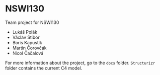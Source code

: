 # NSWI130
Team project for NSWI130

- Lukáš Polák
- Václav Stibor
- Boris Kapustík
- Martin Čorovčák
- Nicol Čačalová

For more information about the project, go to the `docs` folder.
`Structurizr` folder contains the current C4 model.